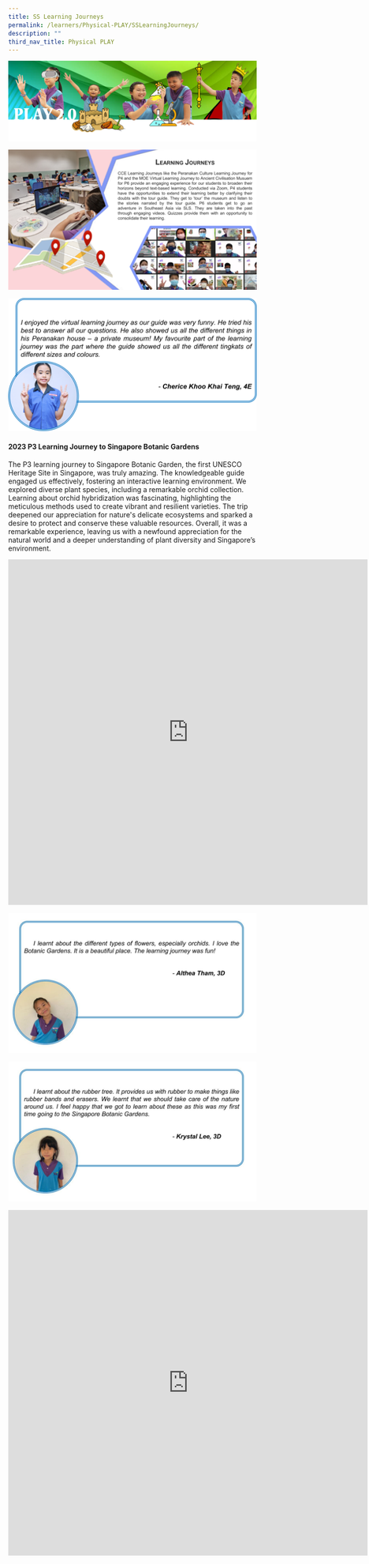 ```yaml
---
title: SS Learning Journeys
permalink: /learners/Physical-PLAY/SSLearningJourneys/
description: ""
third_nav_title: Physical PLAY
---
```

![](/images/PLAYbanner.png)

![](/images/Slide2-1024x576.png)

![](/images/SS-slide5-1024x548.png)

#### 2023 P3 Learning Journey to Singapore Botanic Gardens 

The P3 learning journey to Singapore Botanic Garden, the first UNESCO Heritage Site in Singapore, was truly amazing. The knowledgeable guide engaged us effectively, fostering an interactive learning environment. We explored diverse plant species, including a remarkable orchid collection. Learning about orchid hybridization was fascinating, highlighting the meticulous methods used to create vibrant and resilient varieties. The trip deepened our appreciation for nature's delicate ecosystems and sparked a desire to protect and conserve these valuable resources. Overall, it was a remarkable experience, leaving us with a newfound appreciation for the natural world and a deeper understanding of plant diversity and Singapore’s environment.

<iframe src="https://docs.google.com/presentation/d/e/2PACX-1vQKO01D0hnlxDNvvLnCp2Bm6OL200IuCYwLOs8lkVh3PvayG0ifb9n7yBXTgoCg0Wv7zw4KmkNm3gQH/embed?start=true&amp;loop=true&amp;delayms=3000" frameborder="0" width="729" height="700" allowfullscreen="true"></iframe>

![](/images/Students'%20Reflections%202023/botanic%20lj%201.jpg)

![](/images/Students'%20Reflections%202023/botanic%20lj%202.jpg)

<iframe title="botanic LJ updated 1" allowfullscreen="" allow="autoplay; fullscreen; picture-in-picture" frameborder="0" height="700" width="729" src="https://player.vimeo.com/video/830439925?h=5eea0db343&amp;badge=0&amp;autopause=0&amp;player_id=0&amp;app_id=58479"></iframe>

